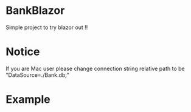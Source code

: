 # BankBlazor
Simple project to try blazor out !!

# Notice
If you are Mac user please change connection string relative path to be "DataSource=./Bank.db;"

# Example
